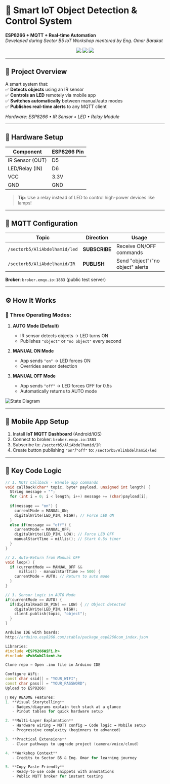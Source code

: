 # 🚀 Smart IoT Object Detection & Control System  
**ESP8266 + MQTT + Real-time Automation**  
*Developed during Sector B5 IoT Workshop mentored by Eng. Omar Barakat*  

<div align="center">
  <img src="https://img.shields.io/badge/Arduino_C++-00979D?logo=arduino&logoColor=white">
  <img src="https://img.shields.io/badge/Protocol-MQTT-yellowgreen">
  <img src="https://img.shields.io/badge/Hardware-ESP8266-red">
</div>

---

## 🌟 Project Overview  
A smart system that:  
✅ **Detects objects** using an IR sensor  
✅ **Controls an LED** remotely via mobile app  
✅ **Switches automatically** between manual/auto modes  
✅ **Publishes real-time alerts** to any MQTT client  

*Hardware: ESP8266 • IR Sensor • LED • Relay Module*

---

## 🔧 Hardware Setup  
| Component      | ESP8266 Pin |  
|----------------|-------------|  
| IR Sensor (OUT)| D5          |  
| LED/Relay (IN) | D6          |  
| VCC            | 3.3V        |  
| GND            | GND         |  

> **Tip**: Use a relay instead of LED to control high-power devices like lamps!

---

## 📡 MQTT Configuration  
| Topic                          | Direction   | Usage                          |  
|--------------------------------|-------------|--------------------------------|  
| `/sectorb5/AliAbdelhamid/led`  | **SUBSCRIBE** | Receive ON/OFF commands        |  
| `/sectorb5/AliAbdelhamid/IR`   | **PUBLISH**   | Send "object"/"no object" alerts |  

**Broker**: `broker.emqx.io:1883` (public test server)

---

## ⚙️ How It Works  
### 🤖 Three Operating Modes:  
1. **AUTO Mode (Default)**  
   - IR sensor detects objects → LED turns ON  
   - Publishes `"object"` or `"no object"` every second  

2. **MANUAL ON Mode**  
   - App sends `"on"` → LED forces ON  
   - Overrides sensor detection  

3. **MANUAL OFF Mode**  
   - App sends `"off"` → LED forces OFF for 0.5s  
   - Automatically returns to AUTO mode  

![State Diagram](https://i.imgur.com/uJYrZ0d.png)

---

## 📱 Mobile App Setup  
1. Install **IoT MQTT Dashboard** (Android/iOS)  
2. Connect to broker: `broker.emqx.io:1883`  
3. Subscribe to: `/sectorb5/AliAbdelhamid/IR`  
4. Create button publishing `"on"`/`"off"` to: `/sectorb5/AliAbdelhamid/led`  

---

## 🧠 Key Code Logic  
```cpp
// 1. MQTT Callback - Handle app commands
void callback(char* topic, byte* payload, unsigned int length) {
  String message = "";
  for (int i = 0; i < length; i++) message += (char)payload[i];
  
  if(message == "on") {
    currentMode = MANUAL_ON;
    digitalWrite(LED_PIN, HIGH); // Force LED ON
  }
  else if(message == "off") {
    currentMode = MANUAL_OFF;
    digitalWrite(LED_PIN, LOW); // Force LED OFF
    manualStartTime = millis(); // Start 0.5s timer
  }
}

// 2. Auto-Return from Manual OFF
void loop() {
  if (currentMode == MANUAL_OFF && 
      millis() - manualStartTime >= 500) {
    currentMode = AUTO; // Return to auto mode
  }
}

// 3. Sensor Logic in AUTO Mode
if(currentMode == AUTO) {
  if(digitalRead(IR_PIN) == LOW) { // Object detected
    digitalWrite(LED_PIN, HIGH);
    client.publish(topic, "object"); 
  }
}

Arduino IDE with boards:
http://arduino.esp8266.com/stable/package_esp8266com_index.json

Libraries:
#include <ESP8266WiFi.h>
#include <PubSubClient.h>

Clone repo → Open .ino file in Arduino IDE

Configure WiFi:
const char ssid[] = "YOUR_WIFI";
const char pass[] = "YOUR_PASSWORD";
Upload to ESP8266!

📌 Key README Features:
1. **Visual Storytelling**  
   - Badges/diagrams explain tech stack at a glance
   - Pinout tables for quick hardware setup

2. **Multi-Layer Explanation**  
   - Hardware wiring → MQTT config → Code logic → Mobile setup
   - Progressive complexity (beginners to advanced)

3. **Practical Extensions**  
   - Clear pathways to upgrade project (camera/voice/cloud)

4. **Workshop Context**  
   - Credits to Sector B5 & Eng. Omar for learning journey

5. **Copy-Paste Friendly**  
   - Ready-to-use code snippets with annotations
   - Public MQTT broker for instant testing


